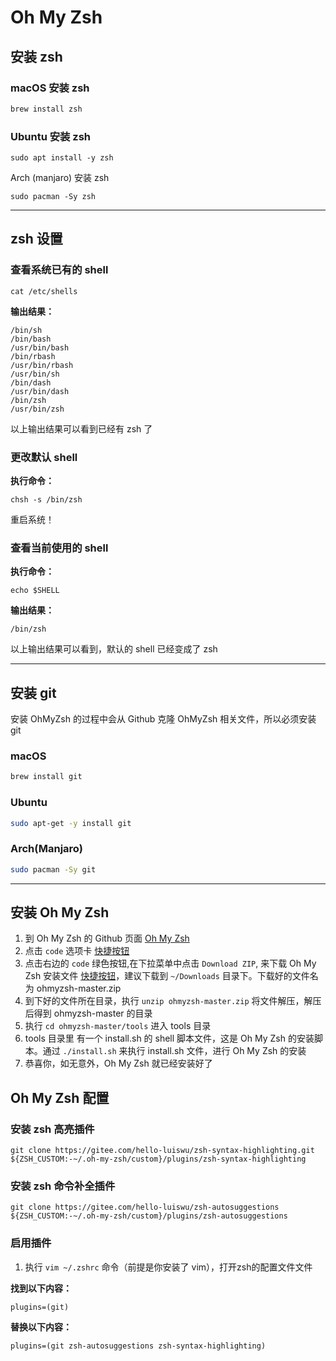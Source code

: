 # Oh My Zsh 

<!--
## install Oh-My-Zsh
1. go to Oh My Zsh Github home page [Oh My Zsh](https://github.com/ohmyzsh/ohmyzsh)
2. click left code option
3. click right green code button
4. download OhMyZsh file to PC /home/user/downloads directory
5. run command: `unzip ohmyzsh-mater.zip`
6. run command `cd ohmyzsh-master/tool` change work directory 
7. run shell install file `./install.sh`

Allright! OhMyZsh installed finish!! so good!!!

-->

## 安装 zsh

### macOS 安装 zsh
``` sh
brew install zsh
```

### Ubuntu 安装 zsh

```
sudo apt install -y zsh
```

Arch (manjaro) 安装 zsh

```
sudo pacman -Sy zsh
```

---

## zsh 设置

### 查看系统已有的 shell

```
cat /etc/shells
```

**输出结果：**

```
/bin/sh
/bin/bash
/usr/bin/bash
/bin/rbash
/usr/bin/rbash
/usr/bin/sh
/bin/dash
/usr/bin/dash
/bin/zsh
/usr/bin/zsh
```
以上输出结果可以看到已经有 zsh 了

### 更改默认 shell

**执行命令：**

```
chsh -s /bin/zsh
```

重启系统！

### 查看当前使用的 shell

**执行命令：**

```
echo $SHELL
```

**输出结果：**

```
/bin/zsh
```

以上输出结果可以看到，默认的 shell 已经变成了 zsh 

---

## 安装 git 

安装 OhMyZsh 的过程中会从 Github 克隆 OhMyZsh 相关文件，所以必须安装 git

### macOS

``` sh
brew install git
```

### Ubuntu

``` sh
sudo apt-get -y install git
```

### Arch(Manjaro)

``` sh
sudo pacman -Sy git
```

---

## 安装 Oh My Zsh

1. 到 Oh My Zsh 的 Github 页面 [Oh My Zsh](https://github.com/ohmyzsh/ohmyzsh)
2. 点击 `code` 选项卡 [快捷按钮](https://github.com/ohmyzsh/ohmyzsh)
3. 点击右边的 `code` 绿色按钮,在下拉菜单中点击 `Download ZIP`, 来下载 Oh My Zsh 安装文件 [快捷按钮](https://github.com/ohmyzsh/ohmyzsh/archive/refs/heads/master.zip)，建议下载到 `~/Downloads` 目录下。下载好的文件名为 ohmyzsh-master.zip
4. 到下好的文件所在目录，执行 `unzip ohmyzsh-master.zip` 将文件解压，解压后得到 ohmyzsh-master 的目录
5. 执行 `cd ohmyzsh-master/tools` 进入 tools 目录
6. tools 目录里 有一个 install.sh 的 shell 脚本文件，这是 Oh My Zsh 的安装脚本。通过 `./install.sh` 来执行 install.sh 文件，进行 Oh My Zsh 的安装
7. 恭喜你，如无意外，Oh My Zsh 就已经安装好了

## Oh My Zsh 配置

### 安装 zsh 高亮插件

```
git clone https://gitee.com/hello-luiswu/zsh-syntax-highlighting.git ${ZSH_CUSTOM:-~/.oh-my-zsh/custom}/plugins/zsh-syntax-highlighting
```

### 安装 zsh 命令补全插件

```
git clone https://gitee.com/hello-luiswu/zsh-autosuggestions ${ZSH_CUSTOM:-~/.oh-my-zsh/custom}/plugins/zsh-autosuggestions
```

### 启用插件

1. 执行 `vim ~/.zshrc` 命令（前提是你安装了 vim），打开zsh的配置文件文件 

**找到以下内容：**

```
plugins=(git)
```

**替换以下内容：**

```
plugins=(git zsh-autosuggestions zsh-syntax-highlighting)
```
